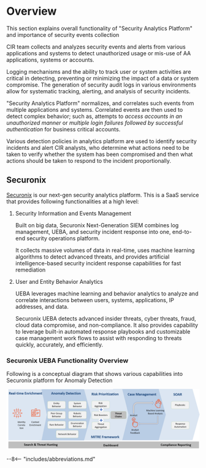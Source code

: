 # Overview

This section explains overall functionality of "Security Analytics Platform" and importance of security events collection  

CIR team collects and analyzes security events and alerts from various applications and systems to detect unauthorized usage or mis-use of AA applications, systems or accounts.  

Logging mechanisms and the ability to track user or system activities are critical in detecting, preventing or minimizing the impact of a data or system compromise. The generation of security audit logs in various environments allow for systematic tracking, alerting, and analysis of security incidents.  

"Security Analytics Platform" normalizes, and correlates such events from multiple applications and systems. Correlated events are then used to detect complex behavior; such as, attempts to *access accounts in an unauthorized manner* or *multiple login failures followed by successful authentication* for business critical accounts.  

Various detection policies in analytics platform are used to identify security incidents and alert CIR analysts, who determine what actions need to be taken to verify whether the system has been compromised and then what actions should be taken to respond to the incident proportionally.

## Securonix

[Securonix](https://www.securonix.com/) is our next-gen security analytics platform. This is a SaaS service that provides following functionalities at a high level:

1. Security Information and Events Management

    Built on big data, Securonix Next-Generation SIEM combines log management, UEBA, and security incident response into one, end-to-end security operations platform.

    It collects massive volumes of data in real-time, uses machine learning algorithms to detect advanced threats, and provides artificial intelligence-based security incident response capabilities for fast remediation

2. User and Entity Behavior Analytics

    UEBA leverages machine learning and behavior analytics to analyze and correlate interactions between users, systems, applications, IP addresses, and data.

    Securonix UEBA detects advanced insider threats, cyber threats, fraud, cloud data compromise, and non-compliance. It also provides capability to leverage built-in automated response playbooks and customizable case management work flows to assist with responding to threats quickly, accurately, and efficiently.

### Securonix UEBA Functionality Overview

Following is a conceptual diagram that shows various capabilities into Securonix platform for Anomaly Detection  

![UEBA](../img/cire-sa-overview-sx-ueba.png)

--8<-- "includes/abbreviations.md"
